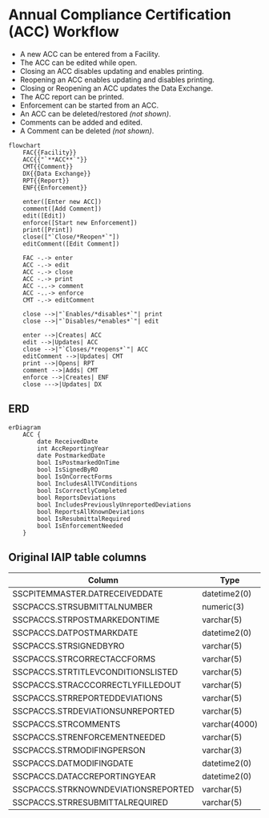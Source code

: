 # Annual Compliance Certification (ACC) Workflow

* A new ACC can be entered from a Facility.
* The ACC can be edited while open.
* Closing an ACC disables updating and enables printing.
* Reopening an ACC enables updating and disables printing.
* Closing or Reopening an ACC updates the Data Exchange.
* The ACC report can be printed.
* Enforcement can be started from an ACC.
* An ACC can be deleted/restored *(not shown)*.
* Comments can be added and edited.
* A Comment can be deleted *(not shown)*.

```mermaid
flowchart
    FAC{{Facility}}
    ACC{{"`**ACC**`"}}
    CMT{{Comment}}
    DX{{Data Exchange}}
    RPT{{Report}}
    ENF{{Enforcement}}

    enter([Enter new ACC])
    comment([Add Comment])
    edit([Edit])
    enforce([Start new Enforcement])
    print([Print])
    close(["`Close/*Reopen*`"])
    editComment([Edit Comment])

    FAC -.-> enter
    ACC -.-> edit
    ACC -.-> close
    ACC -.-> print
    ACC -..-> comment
    ACC -..-> enforce
    CMT -.-> editComment

    close -->|"`Enables/*disables*`"| print
    close -->|"`Disables/*enables*`"| edit

    enter -->|Creates| ACC
    edit -->|Updates| ACC
    close -->|"`Closes/*reopens*`"| ACC
    editComment -->|Updates| CMT
    print -->|Opens| RPT
    comment -->|Adds| CMT
    enforce -->|Creates| ENF
    close --->|Updates| DX
```

## ERD

```mermaid
erDiagram
    ACC {
        date ReceivedDate
        int AccReportingYear
        date PostmarkedDate
        bool IsPostmarkedOnTime
        bool IsSignedByRO
        bool IsOnCorrectForms
        bool IncludesAllTVConditions
        bool IsCorrectlyCompleted
        bool ReportsDeviations
        bool IncludesPreviouslyUnreportedDeviations
        bool ReportsAllKnownDeviations
        bool IsResubmittalRequired
        bool IsEnforcementNeeded
    }
```

## Original IAIP table columns

| Column                              | Type          | Migrate | Destination                            |
|-------------------------------------|---------------|:-------:|----------------------------------------|
| SSCPITEMMASTER.DATRECEIVEDDATE      | datetime2(0)  |    ✔    | ReceivedDate                           |
| SSCPACCS.STRSUBMITTALNUMBER         | numeric(3)    |    ✖    | *none*                                 |
| SSCPACCS.STRPOSTMARKEDONTIME        | varchar(5)    |    ✔    | PostmarkedOnTime                       |
| SSCPACCS.DATPOSTMARKDATE            | datetime2(0)  |    ✔    | PostmarkedDate                         |
| SSCPACCS.STRSIGNEDBYRO              | varchar(5)    |    ✔    |                                        |
| SSCPACCS.STRCORRECTACCFORMS         | varchar(5)    |    ✔    | OnCorrectForms                         |
| SSCPACCS.STRTITLEVCONDITIONSLISTED  | varchar(5)    |    ✔    | IncludesAllTVConditions                |
| SSCPACCS.STRACCCORRECTLYFILLEDOUT   | varchar(5)    |    ✔    | IsCorrectlyCompleted                   |
| SSCPACCS.STRREPORTEDDEVIATIONS      | varchar(5)    |    ✔    | ReportsDeviations                      |
| SSCPACCS.STRDEVIATIONSUNREPORTED    | varchar(5)    |    ✔    | IncludesPreviouslyUnreportedDeviations |
| SSCPACCS.STRCOMMENTS                | varchar(4000) |    ✔    | base.Notes                             |
| SSCPACCS.STRENFORCEMENTNEEDED       | varchar(5)    |    ✔    | IsEnforcementNeeded                    |
| SSCPACCS.STRMODIFINGPERSON          | varchar(3)    |    ?    | base.UpdatedById                       |
| SSCPACCS.DATMODIFINGDATE            | datetime2(0)  |    ?    | base.UpdatedAt                         |
| SSCPACCS.DATACCREPORTINGYEAR        | datetime2(0)  |    ✔    | AccReportingYear                       |
| SSCPACCS.STRKNOWNDEVIATIONSREPORTED | varchar(5)    |    ✔    | ReportsAllKnownDeviations              |
| SSCPACCS.STRRESUBMITTALREQUIRED     | varchar(5)    |    ✔    | IsResubmittalRequired                  |
